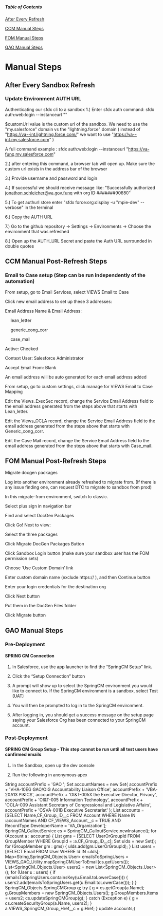 ##### Table of Contents  
[After Every Refresh](#after_every_refresh)  

[CCM Manual Steps](#ccm) 

[FOM Manual Steps](#fom)  

[GAO Manual Steps](#gao)  

# Manual Steps

<a name="after_every_refresh"/>

## After Every Sandbox Refresh

### Update Environment AUTH URL

Authenticating our sfdx cli to a sandbox
1.)  Enter sfdx auth command: sfdx auth:web:login --instanceurl "<Sandbox URL>"

$customUrl value is the custom url of the sandbox. We need to use the "my.salesforce" domain vs the "lightning.force" domain ( instead of    "https://va--int.lightning.force.com/" we want to use "https://va--int.my.salesforce.com" )

A full command example :     sfdx auth:web:login --instanceurl "https://va-funq.my.salesforce.com"



2.) after entering this command, a browser tab will open up.  Make sure the custom url exists in the address bar of the browser


3.) Provide username and password and login


4.) If successful we should receive message like: "Successfully authorized jonathon.schleicher@va.gov.funq with org ID #######90880" 


5.) To get authurl store enter "sfdx force:org:display -u "mpie-dev" --verbose" in the terminal


6.) Copy the AUTH URL


7.) Go to the github repository -> Settings -> Environments -> Choose the environment that was refreshed


8.) Open up the AUTH_URL Secret and paste the Auth URL surrounded in double quotes

<a name="ccm"/>

## CCM Manual Post-Refresh Steps

### Email to Case setup (Step can be run independently of the automation) 

From setup, go to Email Services, select VIEWS Email to Case 

Click new email address to set up these 3 addresses: 

Email Address Name & Email Address: 

&emsp; lean_letter 

&emsp; generic_cong_corr 

&emsp; case_mail 

Active: Checked 

Context User: Salesforce Administrator 

Accept Email From: Blank 


An email address will be auto generated for each email address added  

From setup, go to custom settings, click manage for VIEWS Email to Case Mapping 

Edit the Views_ExecSec record, change the Service Email Address field to the email address generated from the steps above that starts with Lean_letter. 

Edit the Views_OCLA record, change the Service Email Address field to the email address generated from the steps above that starts with Generic_cong_corr. 

Edit the Case Mail record, change the Service Email Address field to the email address generated from the steps above that starts with Case_mail. 

<a name="fom"/>

## FOM Manual Post-Refresh Steps
Migrate docgen packages 

Log into another environment already refreshed to migrate from.  (If there is any issue finding one, can request DTC to migrate to sandbox from prod) 

In this migrate-from environment, switch to classic. 

Select plus sign in navigation bar 
 
Find and select DocGen Packages 
 
Click Go! Next to view: 
 
Select the three packages 

Click Migrate DocGen Packages Button 

Click Sandbox Login button (make sure your sandbox user has the FOM permission sets) 

Choose ‘Use Custom Domain’ link 
 
Enter custom domain name (exclude https:// ), and then Continue button 

Enter your login credentials for the destination org 

Click Next button 

Put them in the DocGen Files folder 

Click Migrate button 

<a name="gao"/>

## GAO Manual Steps

### Pre-Deployment
#### SPRING CM Connection

1) In Salesforce, use the app launcher to find the “SpringCM Setup” link.  

2) Click the “Setup Connection” button

3) A prompt will show up to select the SpringCM environment you would like to connect to.  If the SpringCM environment is a sandbox, select Test (UAT)

4) You will then be prompted to log in to the SpringCM environment. 

5) After logging in, you should get a success message on the setup page saying your Salesforce Org has been connected to your SpringCM account. 

### Post-Deployment
#### SPRING CM Group Setup - This step cannot be run until all test users have confirmed emails

1) In the Sandbox, open up the dev console

2) Run the following in anonymous apex


String accountPrefix = 'GAO ';
Set<String> accountNames = new Set<String>{
        accountPrefix + 'VHA-10EG GAO/OIG Accountability Liaison Office',
        accountPrefix + 'VBA-20A13 PI&ICS',
        accountPrefix + 'OI&T-005X the Executive Director, Privacy',
        accountPrefix + 'OI&T-005 Information Technology',
        accountPrefix + 'OCLA-009 Assistant Secretary of Congressional and Legislative Affairs',
        accountPrefix + 'OSVA-001B Executive Secretariat'
};
List<Account> accounts = [SELECT Name,CF_Group_ID__c FROM Account WHERE Name IN :accountNames AND CF_VIEWS_Account__c = TRUE AND RecordType.DeveloperName = 'VA_Organization'];
SpringCM_CalloutService cs = SpringCM_CalloutService.newInstance();
for (Account a : accounts) {
    List<GroupMember> gms = [SELECT UserOrGroupId FROM GroupMember WHERE GroupId = :a.CF_Group_ID__c];
    Set<Id> uIds = new Set<Id>();
    for (GroupMember gm : gms) {
        uIds.add(gm.UserOrGroupId);
    }
    List<User> users = [SELECT Email FROM User WHERE Id IN :uIds];
    Map<String,SpringCM_Objects.User> emailsToSpringUsers = VIEWS_GAO_Utility.mapSpringCMUserToEmail(cs.getUsers());
    List<SpringCM_Objects.User> users2 = new List<SpringCM_Objects.User>();
    for (User u : users) {
        if (emailsToSpringUsers.containsKey(u.Email.toLowerCase())) {
            users2.add(emailsToSpringUsers.get(u.Email.toLowerCase()));
        }
    }
    SpringCM_Objects.SpringCMGroup g;
    try {
        g = cs.getGroup(a.Name);
        g.GroupMembers = new SpringCM_Objects.Users();
        g.GroupMembers.Items = users2;
        cs.updateSpringCMGroup(g);
    }
    catch (Exception e) {
        g = cs.createSecurityGroup(a.Name, users2);
    }
    a.VIEWS_SpringCM_Group_Href__c = g.Href;
}
update accounts;)